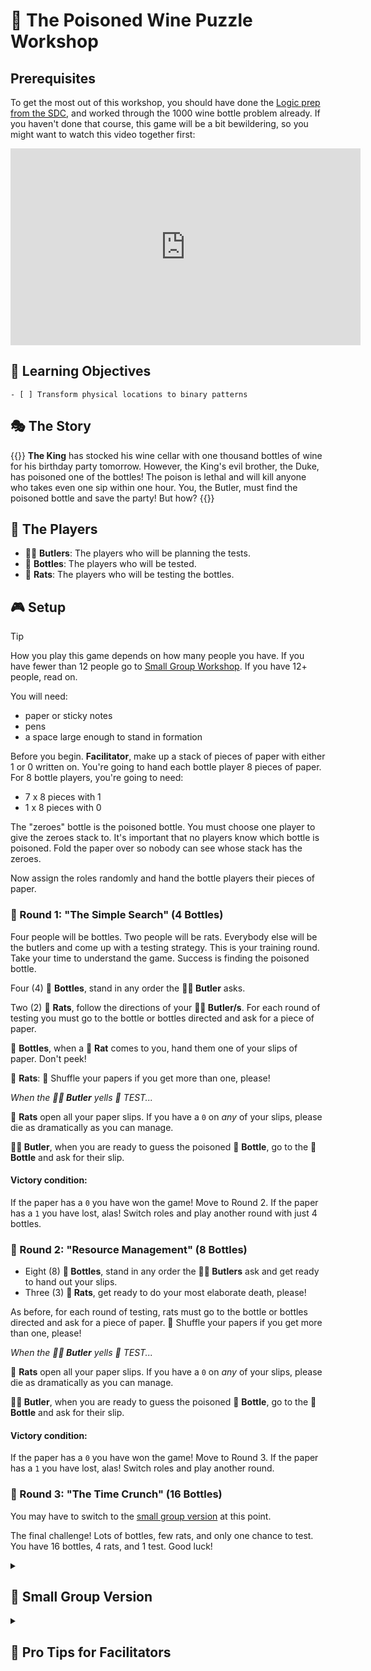 # 🧪 The Poisoned Wine Puzzle Workshop

## Prerequisites

To get the most out of this workshop, you should have done the [Logic prep from the SDC](https://sdc.codeyourfuture.io/logic/), and worked through the 1000 wine bottle problem already. If you haven't done that course, this game will be a bit bewildering, so you might want to watch this video together first:

<iframe width="560" height="315" src="https://www.youtube.com/embed/N3qmN6pYhi0?si=c4pdiu8JwCHJtGfa" title="YouTube video player" frameborder="0" allow="accelerometer; autoplay; clipboard-write; encrypted-media; gyroscope; picture-in-picture; web-share" referrerpolicy="strict-origin-when-cross-origin" allowfullscreen></iframe>

## 🎯 Learning Objectives

```objectives
- [ ] Transform physical locations to binary patterns
```

## 🎭 The Story

{{<note title="A long awaited party" type="activity">}}
**The King** has stocked his wine cellar with one thousand bottles of wine for his birthday party tomorrow. However, the King's evil brother, the Duke, has poisoned one of the bottles! The poison is lethal and will kill anyone who takes even one sip within one hour. You, the Butler, must find the poisoned bottle and save the party! But how?
{{</note>}}

## 🎩 The Players

- 🤵🏻 **Butlers**: The players who will be planning the tests.
- 🍾 **Bottles**: The players who will be tested.
- 🐀 **Rats**: The players who will be testing the bottles.

## 🎮 Setup

> [!TIP]
> How you play this game depends on how many people you have. If you have fewer than 12 people go to [Small Group Workshop](#small-group-version). If you have 12+ people, read on.

You will need:

- paper or sticky notes
- pens
- a space large enough to stand in formation

Before you begin. **Facilitator**, make up a stack of pieces of paper with either 1 or 0 written on. You're going to hand each bottle player 8 pieces of paper. For 8 bottle players, you're going to need:

- 7 x 8 pieces with 1
- 1 x 8 pieces with 0

The "zeroes" bottle is the poisoned bottle. You must choose one player to give the zeroes stack to. It's important that no players know which bottle is poisoned. Fold the paper over so nobody can see whose stack has the zeroes.

Now assign the roles randomly and hand the bottle players their pieces of paper.

### 🌱 Round 1: "The Simple Search" (4 Bottles)

Four people will be bottles. Two people will be rats. Everybody else will be the butlers and come up with a testing strategy. This is your training round. Take your time to understand the game. Success is finding the poisoned bottle.

Four (4) 🍾 **Bottles**, stand in any order the **🤵🏻 Butler** asks.

Two (2) 🐀 **Rats**, follow the directions of your **🤵🏻 Butler/s**. For each round of testing you must go to the bottle or bottles directed and ask for a piece of paper.

🍾 **Bottles**, when a 🐀 **Rat** comes to you, hand them one of your slips of paper. Don't peek!

🐀 **Rats**: 🔀 Shuffle your papers if you get more than one, please!

_When the **🤵🏻 Butler** yells 🧪 TEST..._

🐀 **Rats** open all your paper slips. If you have a `0` on _any_ of your slips, please die as dramatically as you can manage.

**🤵🏻 Butler**, when you are ready to guess the poisoned 🍾 **Bottle**, go to the 🍾 **Bottle** and ask for their slip.

#### Victory condition:

If the paper has a `0` you have won the game! Move to Round 2.
If the paper has a `1` you have lost, alas! Switch roles and play another round with just 4 bottles.

### 🌿 Round 2: "Resource Management" (8 Bottles)

- Eight (8) **🍾 Bottles**, stand in any order the **🤵🏻 Butlers** ask and get ready to hand out your slips.
- Three (3) **🐀 Rats**, get ready to do your most elaborate death, please!

As before, for each round of testing, rats must go to the bottle or bottles directed and ask for a piece of paper. 🔀 Shuffle your papers if you get more than one, please!

_When the **🤵🏻 Butler** yells 🧪 TEST..._

🐀 **Rats** open all your paper slips. If you have a `0` on _any_ of your slips, please die as dramatically as you can manage.

**🤵🏻 Butler**, when you are ready to guess the poisoned 🍾 **Bottle**, go to the 🍾 **Bottle** and ask for their slip.

#### Victory condition:

If the paper has a `0` you have won the game! Move to Round 3.
If the paper has a `1` you have lost, alas! Switch roles and play another round.

### 🌳 Round 3: "The Time Crunch" (16 Bottles)

You may have to switch to the [small group version](#small-group-version) at this point.

The final challenge! Lots of bottles, few rats, and only one chance to test. You have 16 bottles, 4 rats, and 1 test. Good luck!

<details>
<summary>

## 🐁 Small Group Version

</summary>

If you have fewer than 12 people, you can still play this game! Nobody will play bottles; everyone will play rats and butlers. Lay the stacks of papers out in a grid. You might want to number the stacks to make it easier to track.

Rats will come up and take a piece of paper from the grid. Just as in the original game, when the butler yells TEST, the rats will open their papers. If they have a `0` they die. If they have a `1` they live. The butler must guess which stack paper has the `0` on it.

</details>

<details>
<summary>

## 🌟 Pro Tips for Facilitators

</summary>

1. As nobody knows who is the poisoned bottle, the bottles and rats are free to help the butler with their strategy if you choose.
1. Physical movement helps learning! Encourage people to ham it up and act out their roles.
1. Use clear commands:

   ```
   "Bottles being tested by Rat 1..."
   "RAISE HANDS!"
   "Lock it in!"
   ```

1. Between rounds, ask:
   - What worked?
   - What was tricky?
   - What patterns did you spot?
1. Success looks like...

- Players getting faster each round
- "Aha!" moments when binary patterns click
- Excited discussion about testing strategies
- Clear explanations of why solutions work

</details>
